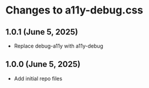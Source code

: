 # Changes to a11y-debug.css

## 1.0.1 (June 5, 2025)

* Replace debug-a11y with a11y-debug 

## 1.0.0 (June 5, 2025)

* Add initial repo files
